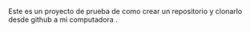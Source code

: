 Este es un proyecto de prueba de como crear un repositorio y clonarlo desde github a mi computadora .
